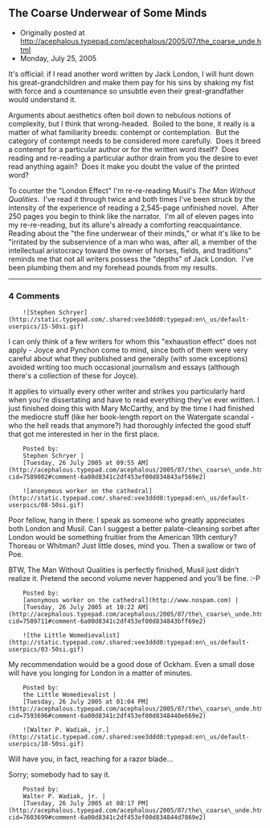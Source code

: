 ## The Coarse Underwear of Some Minds

 * Originally posted at http://acephalous.typepad.com/acephalous/2005/07/the_coarse_unde.html
 * Monday, July 25, 2005



It's official: if I read another word written by Jack London, I will hunt down his great-grandchildren and make them pay for his sins by shaking my fist with force and a countenance so unsubtle even their great-grandfather would understand it.  

Arguments about aesthetics often boil down to nebulous notions of complexity, but I think that wrong-headed.  Boiled to the bone, it really is a matter of what familiarity breeds: contempt or contemplation.  But the category of contempt needs to be considered more carefully.  Does it breed a contempt for a particular author or for the written word itself?  Does reading and re-reading a particular author drain from you the desire to ever read anything again?  Does it make you doubt the value of the printed word?  

To counter the "London Effect" I'm re-re-reading Musil's _The Man Without Qualities_.  I've read it through twice and both times I've been struck by the intensity of the experience of reading a 2,545-page unfinished novel.  After 250 pages you begin to think like the narrator.  I'm all of eleven pages into my re-re-reading, but its allure's already a comforting reacquaintance.  Reading about the "the fine underwear of their minds," or what it's like to be "irritated by the subservience of a man who was, after all, a member of the intellectual aristocracy toward the owner of horses, fields, and traditions" reminds me that not all writers possess the "depths" of Jack London.  I've been plumbing them and my forehead pounds from my results.  

		

* * *

### 4 Comments 

		

                
[]()

	

		![Stephen Schryer](http://static.typepad.com/.shared:vee3ddd0:typepad:en\_us/default-userpics/15-50si.gif)
	

	

		

I can only think of a few writers for whom this "exhaustion effect" does not apply - Joyce and Pynchon come to mind, since both of them were very careful about what they published and generally (with some exceptions) avoided writing too much occasional journalism and essays (although there's a collection of these for Joyce).

It applies to virtually every other writer and strikes you particularly hard when you're dissertating and have to read everything they've ever written.  I just finished doing this with Mary McCarthy, and by the time I had finished the mediocre stuff (like her book-length report on the Watergate scandal - who the hell reads that anymore?) had thoroughly infected the good stuff that got me interested in her in the first place.

	

		Posted by:
		Stephen Schryer |
		[Tuesday, 26 July 2005 at 09:55 AM](http://acephalous.typepad.com/acephalous/2005/07/the\_coarse\_unde.html?cid=7589002#comment-6a00d8341c2df453ef00d834843af569e2)

[]()

	

		![anonymous worker on the cathedral](http://static.typepad.com/.shared:vee3ddd0:typepad:en\_us/default-userpics/08-50si.gif)
	

	

		

Poor fellow, hang in there. I speak as someone who greatly appreciates both London and Musil. Can I suggest a better palate-cleansing sorbet after London would be something fruitier from the American 19th century? Thoreau or Whitman? Just little doses, mind you. Then a swallow or two of Poe. 

BTW, The Man Without Qualities is perfectly finished, Musil just didn't realize it. Pretend the second volume never happened and you'll be fine. :-P

	

		Posted by:
		[anonymous worker on the cathedral](http://www.nospam.com) |
		[Tuesday, 26 July 2005 at 10:22 AM](http://acephalous.typepad.com/acephalous/2005/07/the\_coarse\_unde.html?cid=7589711#comment-6a00d8341c2df453ef00d834843bff69e2)

[]()

	

		![the Little Womedievalist](http://static.typepad.com/.shared:vee3ddd0:typepad:en\_us/default-userpics/03-50si.gif)
	

	

		

My recommendation would be a good dose of Ockham. Even a small dose will have you longing for London in a matter of minutes.

	

		Posted by:
		the Little Womedievalist |
		[Tuesday, 26 July 2005 at 01:04 PM](http://acephalous.typepad.com/acephalous/2005/07/the\_coarse\_unde.html?cid=7593696#comment-6a00d8341c2df453ef00d8348440e669e2)

[]()

	

		![Walter P. Wadiak, jr.](http://static.typepad.com/.shared:vee3ddd0:typepad:en\_us/default-userpics/10-50si.gif)
	

	

		

Will have you, in fact, reaching for a razor blade...

Sorry; somebody had to say it.

	

		Posted by:
		Walter P. Wadiak, jr. |
		[Tuesday, 26 July 2005 at 08:17 PM](http://acephalous.typepad.com/acephalous/2005/07/the\_coarse\_unde.html?cid=7603699#comment-6a00d8341c2df453ef00d834844d7869e2)

		

        